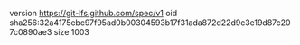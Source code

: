 version https://git-lfs.github.com/spec/v1
oid sha256:32a4175ebc97f95ad0b00304593b17f31ada872d22d9c3e19d87c207c0890ae3
size 1003
